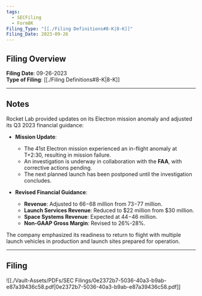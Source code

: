 ```yaml
---
tags:
  - SECFiling
  - Form8K
Filing_Type: "[[./Filing Definitions#8-K|8-K]]"
Filing_Date: 2023-09-26
---
```

## Filing Overview

**Filing Date**: 09-26-2023  
**Type of Filing**: [[./Filing Definitions#8-K|8-K]]  

---
## Notes

Rocket Lab provided updates on its Electron mission anomaly and adjusted its Q3 2023 financial guidance:

- **Mission Update**:
  - The 41st Electron mission experienced an in-flight anomaly at T+2:30, resulting in mission failure.
  - An investigation is underway in collaboration with the **FAA**, with corrective actions pending.
  - The next planned launch has been postponed until the investigation concludes.

- **Revised Financial Guidance**:
  - **Revenue**: Adjusted to $66-$68 million from $73-$77 million.
  - **Launch Services Revenue**: Reduced to $22 million from $30 million.
  - **Space Systems Revenue**: Expected at $44-$46 million.
  - **Non-GAAP Gross Margin**: Revised to 26%-28%.

The company emphasized its readiness to return to flight with multiple launch vehicles in production and launch sites prepared for operation.

---
## Filing

![[./Vault-Assets/PDFs/SEC Filings/0e2372b7-5036-40a3-b9ab-e87a39436c58.pdf|0e2372b7-5036-40a3-b9ab-e87a39436c58.pdf]]
